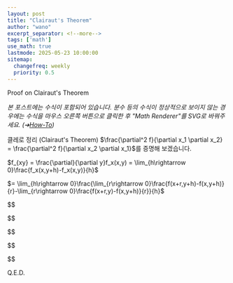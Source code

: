 ```yaml
---
layout: post
title: "Clairaut's Theorem"
author: "wano"
excerpt_separator: <!--more-->
tags: ['math']
use_math: true
lastmode: 2025-05-23 10:00:00
sitemap:
  changefreq: weekly
  priority: 0.5
---
```


Proof on Clairaut's Theorem<!--more-->

*본 포스트에는 수식이 포함되어 있습니다. 분수 등의 수식이 정상적으로 보이지 않는 경우에는 수식을 마우스 오른쪽 버튼으로 클릭한 후 "Math Renderer"를 SVG로 바꿔주세요. (➔[How-To](https://cgvfxmath.github.io/2023-03-18/math-renderer))*

클레로 정리 (Clairaut's Theorem) $\frac{\partial^2 f}{\partial x_1 \partial x_2} = \frac{\partial^2 f}{\partial x_2 \partial x_1}$를 증명해 보겠습니다.

$f_{xy} = \frac{\partial}{\partial y}f_x(x,y) = \lim_{h\rightarrow 0}\frac{f_x(x,y+h)-f_x(x,y)}{h}$

$= \lim_{h\rightarrow 0}\frac{\lim_{r\rightarrow 0}\frac{f(x+r,y+h)-f(x,y+h)}{r}-\lim_{r\rightarrow 0}\frac{f(x+r,y)-f(x,y+h)}{r}}{h}$

$$

$$

$$

$$

$$

Q.E.D.


